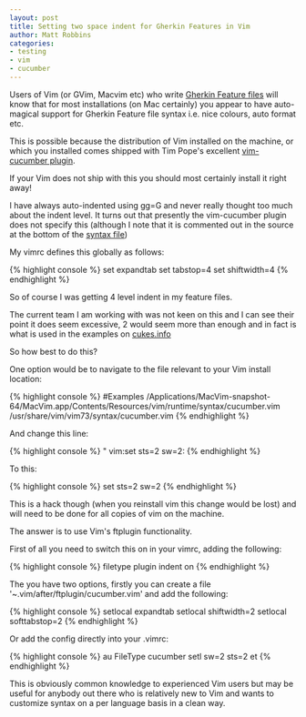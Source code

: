 ```yaml
---
layout: post
title: Setting two space indent for Gherkin Features in Vim
author: Matt Robbins 
categories:
- testing 
- vim
- cucumber
---
```


Users of Vim (or GVim, Macvim etc) who write [Gherkin Feature files](https://github.com/cucumber/cucumber/wiki/Gherkin) will know that for most installations (on Mac certainly) you appear to have auto-magical support for Gherkin Feature file syntax i.e. nice colours, auto format etc.

This is possible because the distribution of Vim installed on the machine, or which you installed comes shipped with Tim Pope's excellent [vim-cucumber plugin](https://github.com/tpope/vim-cucumber).

If your Vim does not ship with this you should most certainly install it right away!

I have always auto-indented using gg=G and never really thought too much about the indent level.  It turns out that presently the vim-cucumber plugin does not specify this (although I note that it is commented out in the source at the bottom of the [syntax file](https://github.com/tpope/vim-cucumber/blob/master/syntax/cucumber.vim))

My vimrc defines this globally as follows:

{% highlight console %}
set expandtab
set tabstop=4
set shiftwidth=4
{% endhighlight %}

So of course I was getting 4 level indent in my feature files.

The current team I am working with was not keen on this and I can see their point it does seem excessive, 2 would seem more than enough and in fact is what is used in the examples on [cukes.info](http://cukes.info)

So how best to do this?

One option would be to navigate to the file relevant to your Vim install location:

{% highlight console %}
#Examples
/Applications/MacVim-snapshot-64/MacVim.app/Contents/Resources/vim/runtime/syntax/cucumber.vim
/usr/share/vim/vim73/syntax/cucumber.vim
{% endhighlight %}

And change this line:

{% highlight console %}
" vim:set sts=2 sw=2:
{% endhighlight %}

To this:

{% highlight console %}
set sts=2 sw=2
{% endhighlight %}

This is a hack though (when you reinstall vim this change would be lost) and will need to be done for all copies of vim on the machine.

The answer is to use Vim's ftplugin functionality.

First of all you need to switch this on in your vimrc, adding the following:

{% highlight console %}
filetype plugin indent on
{% endhighlight %}

The you have two options, firstly you can create a file '~.vim/after/ftplugin/cucumber.vim' and add the following:

{% highlight console %}
setlocal expandtab
setlocal shiftwidth=2
setlocal softtabstop=2
{% endhighlight %}

Or add the config directly into your .vimrc:

{% highlight console %}
au FileType cucumber setl sw=2 sts=2 et
{% endhighlight %}

This is obviously common knowledge to experienced Vim users but may be useful for anybody out there who is relatively new to Vim and wants to customize syntax on a per language basis in a clean way.
